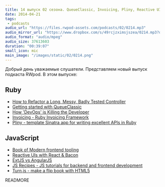 ```yaml
---
title: 14 выпуск 02 сезона. QueueClassic, Invoicing, Pliny, Reactive UI, JS Recipes, Turn.js и прочее
date: 2014-04-21
tags:
 - podcasts
audio_url: "https://files.rwpod-assets.com/podcasts/02/0214.mp3"
audio_mirror_url: "https://www.dropbox.com/s/49rcjzximsjszea/0214.mp3?dl=1"
audio_format: "audio/mpeg"
audio_size: 37613603
duration: "00:39:07"
small_icon: mic
main_image: "/images/static/02/0214.png"
---
```


Добрый день уважаемые слушатели. Представляем новый выпуск подкаста RWpod. В этом выпуске:

## Ruby

 - [How to Refactor a Long, Messy, Badly Tested Controller](http://www.justinweiss.com/blog/2014/04/14/how-to-refactor-a-long-messy-badly-tested-controller/)
 - [Getting started with QueueClassic](https://blog.rainforestqa.com/2014-04-17-getting-started-with-queue-classic/)
 - [How 'DevOps' is Killing the Developer](http://jeffknupp.com/blog/2014/04/15/how-devops-is-killing-the-developer/)
 - [Invoicing - Ruby Invoicing Framework](http://invoicing.codemancers.com/)
 - [Pliny - template Sinatra app for writing excellent APIs in Ruby](https://github.com/12-oz/pliny)

## JavaScript

 - [Book of Modern frontend tooling](http://tooling.github.io/book-of-modern-frontend-tooling/)
 - [Reactive UIs with React & Bacon](http://joshbassett.info/2014/reactive-uis-with-react-and-bacon/)
 - [ExtJS vs AngularJS](http://www.techferry.com/articles/ExtJS-vs-AngularJS.html)
 - [JS Recipes - JS tutorials for backend and frontend development](http://jsrecipes.org/)
 - [Turn.js - make a flip book with HTML5](http://www.turnjs.com/)

READMORE

